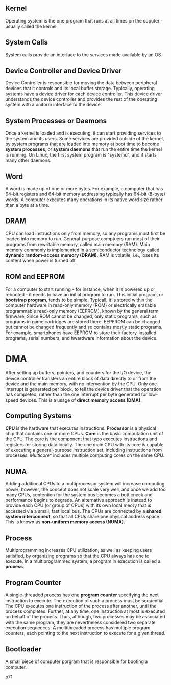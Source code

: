 ## Kernel

Operating system is the one program that runs at all times on the coputer - usually called the kernel.

## System Calls

System calls provide an interface to the services made available by an OS.

## Device Controller and Device Driver

Device Controller is responsible for moving the data between peripheral devices that it controls and its local buffer storage. Typically, operating systems have a device driver for each device controller. This device driver understands the device controller and provides the rest of the operating system with a uniform interface to the device.

## System Processes or Daemons

Once a kernel is loaded and is executing, it can start providing services to the system and its users. Some services are provided outside of the kernel, by system programs that are loaded into memory at boot time to become **system processes**, or **system daemons** that run the entire time the kernel is running. On Linux, the first system program is "systemd", and it starts many other daemons.

## Word

A word is made up of one or more bytes. For example, a computer that has 64-bit registers and 64-bit memory addressing typically has 64-bit (8-byte) words. A computer executes many operations in its native word size rather than a byte at a time.

## DRAM

CPU can load instructions only from memory, so any programs must first be loaded into memory to run. General-purpose comptuers run most of their programs from rewritable memory, called main memory (RAM). Main memory commonly is implemented in a semiconductor technology called **dynamic random-access memory (DRAM)**. RAM is volatile, i.e., loses its content when power is turned off.

## ROM and EEPROM

For a computer to start running - for instance, when it is powered up or rebooted - it needs to have an initial program to run. This initial program, or **bootstrap program**, tends to be simple. Typicall, it is stored within the computer hardware in read-only memory (ROM) or electrically erasable programmable read-only memory (EEPROM), known by the general term firmware. Since ROM cannot be changed, only static programs, such as programs in game cartridges are stored there. EEPFROM can be changed but cannot be changed frequently and so contains mostly static programs. For example, smartphones have EEPROM to store their factory-installed programs, serial numbers, and hwardware information about the device.

# DMA

After setting up buffers, pointers, and counters for the I/O device, the device controller transfers an entire block of data directly to or from the device and the main memory, with no intervention by the CPU. Only one interrupt is generated per block, to tell the device driver that the operation has completed, rather than the one interrupt per byte generated for low-speed devices. This is a usage of **direct memory access (DMA)**.

## Computing Systems

**CPU** is the hardware that executes instructions. **Processor** is a physical chip that contains one or more CPUs. **Core** is the basic computation unit of the CPU. The core is the component that typo executes instructions and registers for storing data locally. The one main CPU with its core is capable of executing a general-purpose instruction set, including instructions from processes. *Multicore** includes multiple computing cores on the same CPU. 

## NUMA

Adding additional CPUs to a multiprocessor system will increase computing power; however, the concept does not scale very well, and once we add too many CPUs, contention for the system bus becomes a bottleneck and performance begins to degrade. An alternative approach is instead to provide each CPU (or group of CPUs) with its own local meory that is accessed via a small, fast local bus. The CPUs are connected by a **shared system interconnect**, so that all CPUs share one physical address space. This is known as **non-uniform memory access (NUMA)**.

## Process

Multiprogramming increases CPU utilization, as well as keeping users satisfied, by organizing programs so that the CPU always has one to execute. In a multiprogrammed system, a program in execution is called a **process**.

## Program Counter

A single-threaded process has one **program counter** specifying the next instruction to execute. The execution of such a process must be sequential. The CPU executes one instruction of the process after another, until the process completes. Further, at any time, one instruction at most is executed on behalf of the process. Thus, although, two processes may be associated with the same program, they are nevertheless considered two separate execution sequences. A multithreaded process has multiple program counters, each pointing to the next instruction to execute for a given thread.

## Bootloader

A small piece of computer porgram that is responsible for booting a computer. 


p71
